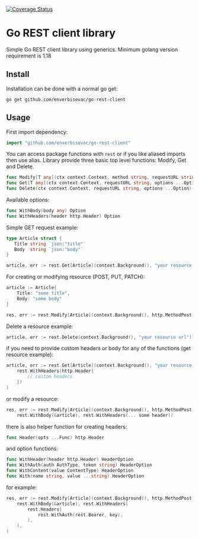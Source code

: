 [![Coverage Status](https://coveralls.io/repos/github/enverbisevac/go-rest-client/badge.svg)](https://coveralls.io/github/enverbisevac/go-rest-client)
# Go REST client library
Simple Go REST client library using generics. Minimum golang version requirement is 1.18

## Install

Installation can be done with a normal go get:
```
go get github.com/enverbisevac/go-rest-client
```

## Usage

First import dependency:
```go
import "github.com/enverbisevac/go-rest-client"
```

You can access package functions with `rest` or if you like aliased imports then use alias.
Library provide three basic top level functions: Modify, Get and Delete.
```go
func Modify[T any](ctx context.Context, method string, requestURL string, options ...Option) (val T, err error)
func Get[T any](ctx context.Context, requestURL string, options ...Option) (result T, err error)
func Delete(ctx context.Context, requestURL string, options ...Option) (err error)
```

Available options:
```go
func WithBody(body any) Option
func WithHeaders(header http.Header) Option
```

Simple GET request example:
```go
type Article struct {
   Title string `json:"title"`
   Body  string `json:"body"`
}

article, err := rest.Get[Article](context.Background(), "your resource url")
```

For creating or modifying resource (POST, PUT, PATCH):
```go
article := Article{
	Title: "some title",
	Body: "some body"
}

res, err := rest.Modify[Article](context.Background(), http.MethodPost, "your resource url", rest.WithBody(&article))
```

Delete a resource example:
```go
article, err := rest.Delete(context.Background(), "your resource url")
```

if you need to provide custom headers or body for any of the functions (get resource example):
```go
article, err := rest.Get[Article](context.Background(), "your resource url", 
	rest.WithHeaders(http.Header{
	    // custom headers 
	})
)
```

or modify a resource:
```go
res, err := rest.Modify[Article](context.Background(), http.MethodPost, "your resource url", 
	rest.WithBody(&article), rest.WithHeaders(... some header))
```

there is also helper function for creating headers:
```go
func Header(opts ...Func) http.Header
```

and option functions:
```go
func WithHeader(header http.Header) HeaderOption
func WithAuth(auth AuthType, token string) HeaderOption
func WithContent(value ContentType) HeaderOption
func With(name string, value ...string) HeaderOption
```

for example:
```go
res, err := rest.Modify[Article](context.Background(), http.MethodPost, "your resource url", 
	rest.WithBody(&article), rest.WithHeaders(
		rest.Headers(
			rest.WithAuth(rest.Bearer, key),
		),
	),
)
```